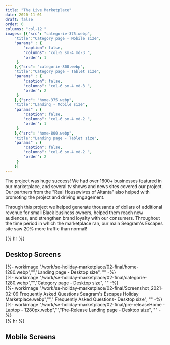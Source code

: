 ```yaml
---
title: "The Live Marketplace"
date: 2020-11-01
draft: false
order: 0
columns: "col-12 "
images: [{"src": "categorie-375.webp",
    "title":"Category page - Mobile size",
    "params" : {
        "caption": false,
        "columns": "col-5 sm-4 md-3 ",
        "order": 1
     }
    },{"src": "categorie-800.webp",
    "title":"Category page - Tablet size",
    "params" : {
        "caption": false,
        "columns": "col-6 sm-4 md-3 ",
        "order": 2
     }
    },{"src": "home-375.webp",
    "title":"Landing - Mobile size",
    "params" : {
        "caption": false,
        "columns": "col-6 sm-4 md-2 ",
        "order": 1  
     }
    },{"src": "home-800.webp",
    "title":"Landing page - Tablet size",
    "params" : {
        "caption": false,
        "columns": "col-6 sm-4 md-2 ",
        "order": 2
     }
    }]
---
```

<div class="container lg"><div class="container gap-1">
<div class="col col-12 col-12 md-10 lg-8  mb-2">
The project was huge success! We had over 1600+ businesses featured in our marketplace, and several tv shows and news sites covered our project. Our partners from the "Real Housewives of Altanta" also helped with promoting the project and driving engagement. 

Through this project we helped generate thousands of dollars of additional revenue for small Black business owners, helped them reach new audiences, and strengthen brand loyalty with our consumers. Throughout the time period in which the marketplace ran, our main Seagram's Escapes site saw 20% more traffic than normal!
</div>

{% hr %}


## Desktop Screens
<div class="container lg"><div class="container gap-1">
<div class="col col-6 sm-6 md-6 lg-4  mb-2">
{%- workimage  "/work/se-holiday-marketplace/02-final/home-1280.webp","","Landing page - Desktop size", ""  -%}
</div>
<div class="col col-6 sm-6 md-6 lg-4  mb-2">
{%- workimage  "/work/se-holiday-marketplace/02-final/categorie-1280.webp","","Category page - Desktop size", ""  -%}
</div>
<div class="col col-6 sm-6 md-6 lg-4  mb-2">
{%- workimage  "/work/se-holiday-marketplace/02-final/Screenshot_2021-02-09 Frequently Asked Questions Seagram's Escapes Holiday Marketplace.webp",""," Frequently Asked Questions- Desktop size", ""  -%}
{%- workimage  "/work/se-holiday-marketplace/02-final/pre-releaseHome - Laptop - 1280px.webp","","Pre-Release Landing page - Desktop size", ""  -%}
</div>
</div></div>
{% hr %}


## Mobile Screens

